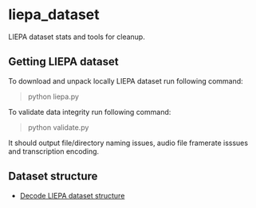 # liepa_dataset
LIEPA dataset stats and tools for cleanup.

## Getting LIEPA dataset

To download and unpack locally LIEPA dataset run following command:

> python liepa.py

To validate data integrity run following command:

> python validate.py

It should output file/directory naming issues, audio file framerate isssues and transcription encoding.

## Dataset structure
* [Decode LIEPA dataset structure](STRUCTURE.md)
